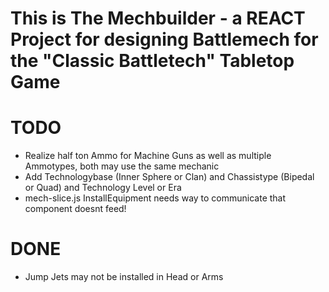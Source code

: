 # This is The Mechbuilder - a REACT Project for designing Battlemech for the "Classic Battletech" Tabletop Game

# TODO

- Realize half ton Ammo for Machine Guns as well as multiple Ammotypes, both may use the same mechanic
- Add Technologybase (Inner Sphere or Clan) and Chassistype (Bipedal or Quad) and Technology Level or Era
- mech-slice.js InstallEquipment needs way to communicate that component doesnt feed!

# DONE

- Jump Jets may not be installed in Head or Arms
